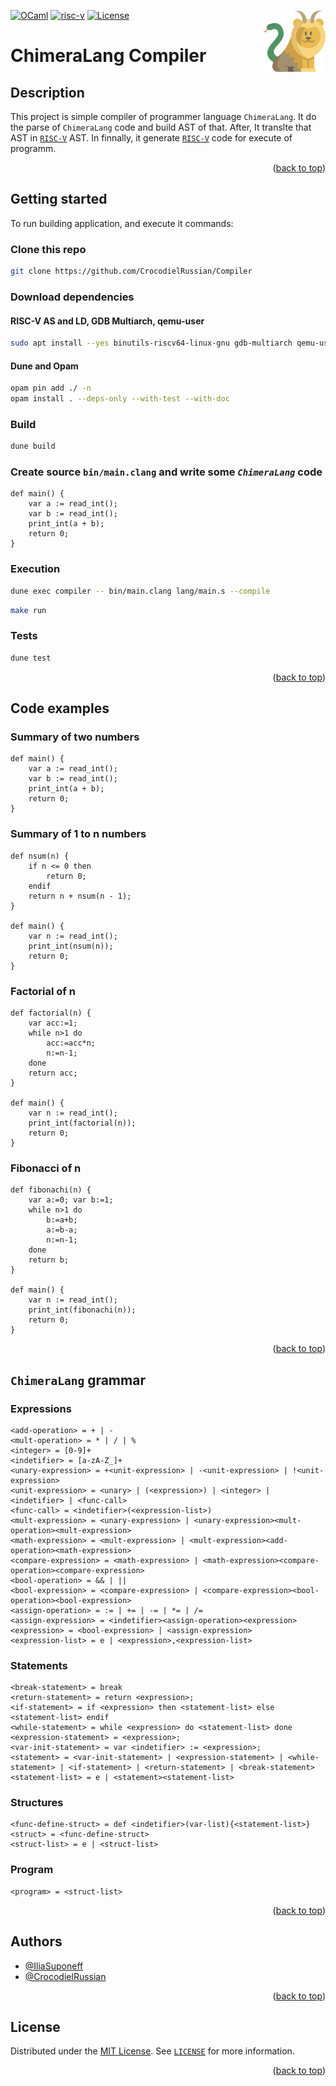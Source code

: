 [//]: # (Project readme template from https://github.com/othneildrew/Best-README-Template/)
<a name="readme-top"></a>
[![OCaml][ocaml_img]][ocaml_url]
[![risc-v][risc_img]][risc_url]
[![License][license_img]][repo_license_url]
[<img alt="logo" src="resources/logo.png" width="100" height="100" align="right">](https://github.com/CrocodielRussian/Compiler)


<h1 align="left">ChimeraLang Compiler</h1>

## Description

This project is simple compiler of programmer language `ChimeraLang`. It do the parse of `ChimeraLang` code and build AST of that. After, It translte that AST in [`RISC-V`][risc_url] AST. In finnally, it generate [`RISC-V`][risc_url] code for execute of programm.

<p align="right">(<a href="#readme-top">back to top</a>)</p>

## Getting started

To run building application, and execute it commands:

### Clone this repo
```bash
git clone https://github.com/CrocodielRussian/Compiler
```

### Download dependencies
#### RISC-V AS and LD, GDB Multiarch, qemu-user 
```bash
sudo apt install --yes binutils-riscv64-linux-gnu gdb-multiarch qemu-user
```
#### Dune and Opam
```bash
opam pin add ./ -n
opam install . --deps-only --with-test --with-doc
```

### Build
```bash
dune build
```

### Create source `bin/main.clang` and write some *`ChimeraLang`* code

```clang
def main() {
	var a := read_int();
	var b := read_int();
	print_int(a + b);
	return 0;
}
```

### Execution
```bash
dune exec compiler -- bin/main.clang lang/main.s --compile
```
```bash
make run
```
### Tests
```bash
dune test
```

<p align="right">(<a href="#readme-top">back to top</a>)</p>

## Code examples
### Summary of two numbers
```clang
def main() {
	var a := read_int();
	var b := read_int();
	print_int(a + b);
	return 0;
}
```
### Summary of 1 to n numbers
```clang
def nsum(n) {
	if n <= 0 then 
		return 0;
	endif
	return n + nsum(n - 1);
}

def main() {
	var n := read_int();
	print_int(nsum(n));
	return 0;
}
```
### Factorial of n
```clang
def factorial(n) {
	var acc:=1;
	while n>1 do
		acc:=acc*n;
		n:=n-1;
	done
	return acc;
}

def main() {
	var n := read_int();
	print_int(factorial(n));
	return 0;
}
```
### Fibonacci of n
```clang
def fibonachi(n) {
	var a:=0; var b:=1;
	while n>1 do
		b:=a+b;
		a:=b-a;
		n:=n-1;
	done
	return b;
}

def main() {
	var n := read_int();
	print_int(fibonachi(n));
	return 0;
}
```
<p align="right">(<a href="#readme-top">back to top</a>)</p>

## `ChimeraLang` grammar
### Expressions
```grammar
<add-operation> = + | -
<mult-operation> = * | / | %
<integer> = [0-9]+
<indetifier> = [a-zA-Z_]+
<unary-expression> = +<unit-expression> | -<unit-expression> | !<unit-expression>
<unit-expression> = <unary> | (<expression>) | <integer> | <indetifier> | <func-call>
<func-call> = <indetifier>(<expression-list>)
<mult-expression> = <unary-expression> | <unary-expression><mult-operation><mult-expression>
<math-expression> = <mult-expression> | <mult-expression><add-operation><math-expression>
<compare-expression> = <math-expression> | <math-expression><compare-operation><compare-expression>
<bool-operation> = && | ||
<bool-expression> = <compare-expression> | <compare-expression><bool-operation><bool-expression>
<assign-operation> = := | += | -= | *= | /=
<assign-expression> = <indetifier><assign-operation><expression>
<expression> = <bool-expression> | <assign-expression>
<expression-list> = e | <expression>,<expression-list>
```

### Statements
```grammar
<break-statement> = break
<return-statement> = return <expression>;
<if-statement> = if <expression> then <statement-list> else <statement-list> endif
<while-statement> = while <expression> do <statement-list> done
<expression-statement> = <expression>;
<var-init-statement> = var <indetifier> := <expression>;
<statement> = <var-init-statement> | <expression-statement> | <while-statement> | <if-statement> | <return-statement> | <break-statement>
<statement-list> = e | <statement><statement-list>
```

### Structures
```grammar
<func-define-struct> = def <indetifier>(var-list){<statement-list>}
<struct> = <func-define-struct>
<struct-list> = e | <struct-list>
```

### Program
```grammar
<program> = <struct-list>
```

<p align="right">(<a href="#readme-top">back to top</a>)</p>

## Authors

- [@IliaSuponeff](https://github.com/IliaSuponeff)
- [@CrocodielRussian](https://github.com/CrocodielRussian)

<p align="right">(<a href="#readme-top">back to top</a>)</p>

## License

Distributed under the [MIT License](https://choosealicense.com/licenses/mit/). See [`LICENSE`](LICENSE) for more information.

<p align="right">(<a href="#readme-top">back to top</a>)</p>

<!-- Image links -->

[ocaml_img]: https://img.shields.io/badge/OCaml-%204.13.1-magenta
[risc_img]: https://img.shields.io/badge/RISC-V-blue
[license_img]: https://img.shields.io/badge/License-MIT-green.svg

<!-- Inner Links -->

[repo_license_url]: https://github.com/spbu-coding-2023/graphs-graphs-12/blob/main/LICENSE

<!-- Outer Links -->

[ocaml_url]: https://ocaml.org/
[risc_url]: https://riscv.org/
